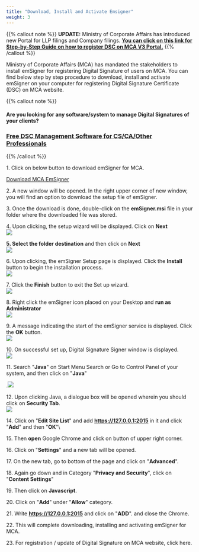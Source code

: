 ```yaml
---
title: "Download, Install and Activate Emsigner" 
weight: 3
---
```


{{% callout note %}}
**UPDATE:** Ministry of Corporate Affairs has introduced new Portal for LLP filings and Company filings. [**You can click on this link for Step-by-Step Guide on how to register DSC on MCA V3 Portal.**](register-digital-signature-on-mca-v3-portal)
{{% /callout %}}

Ministry of Corporate Affairs (MCA) has mandated the stakeholders to install emSigner for registering Digital Signature of users on MCA. You can find below step by step procedure to download, install and activate emSigner on your computer for registering Digital Signature Certificate (DSC) on MCA website.

{{% callout note %}}
#### Are you looking for any software/system to manage Digital Signatures of your clients?

### [Free DSC Management Software for CS/CA/Other Professionals](https://dscmanagement.corprodoc.com/)
{{% /callout %}}

1\. Click on below button to download emSigner for MCA.

[Download MCA EmSigner](https://mca.gov.in/dsc/MCAemSigner.zip)

2\. A new window will be opened. In the right upper corner of new window, you will find an option to download the setup file of emSigner.

3\. Once the download is done, double-click on the **emSigner.msi** file in your folder where the downloaded file was stored.

4\. Upon clicking, the setup wizard will be displayed. Click on **Next**\
[![](https://2.bp.blogspot.com/-_cn2FpV9BS8/WxbirSfQoyI/AAAAAAAAAQo/pPdO63ghRLU4kost6M-VRhAMAcG-s7PGwCLcBGAs/s400/step%2B3%2Bdisplay.png)](https://www.blogger.com/u/0/blog/post/edit/6126853525355204126/3708183513121652728)

**5. Select the folder destination** and then click on **Next**\
[![](https://3.bp.blogspot.com/-jXKQ44_rFmo/WxbjarqYg3I/AAAAAAAAAQ0/RAEKbDXfvSw2erlruf_iPY8G8L3aCmXygCEwYBhgL/s400/step%2B4%2Bfolder.png)](https://www.blogger.com/u/0/blog/post/edit/6126853525355204126/3708183513121652728)

6\. Upon clicking, the emSigner Setup page is displayed. Click the **Install** button to begin the installation process.\
[![](https://2.bp.blogspot.com/-G4yoaEbL9AU/Wxbjaev3AtI/AAAAAAAAAQw/HZLx3EPVYwAUkbteD9Iqj3TyefXRYwECgCEwYBhgL/s400/step%2B5%2Binstall.png)](https://www.blogger.com/u/0/blog/post/edit/6126853525355204126/3708183513121652728)

7\. Click the **Finish** button to exit the Set up wizard.\
[![](https://1.bp.blogspot.com/-KrB4X14rhtc/WxbjaqKPWFI/AAAAAAAAAQ4/4xXaqeNNhI4OMyNGZDRL47At27Z-MxNeQCEwYBhgL/s400/step%2B6%2Bfinish.png)](https://www.blogger.com/u/0/blog/post/edit/6126853525355204126/3708183513121652728)

8\. Right click the emSigner icon placed on your Desktop and **run as Administrator**\
[![](https://4.bp.blogspot.com/-t-vg8fPi920/WxbjccM2OcI/AAAAAAAAARA/EdpO5Dm5RCgt6ONBaGO39IwxyDQKuvL5ACEwYBhgL/s400/step%2B7%2Brun.png)](https://www.blogger.com/u/0/blog/post/edit/6126853525355204126/3708183513121652728)

9\. A message indicating the start of the emSigner service is displayed. Click the **OK** button.\
[![](https://3.bp.blogspot.com/-lj_64odSXFo/Wxbjbw8oi3I/AAAAAAAAARM/H03OnfNMKP0i064ANxuhKc1ZMPf42JGigCEwYBhgL/s400/step%2B8%2Bmessage.png)](https://www.blogger.com/u/0/blog/post/edit/6126853525355204126/3708183513121652728)

10\. On successful set up, Digital Signature Signer window is displayed.\
[![](https://3.bp.blogspot.com/-zzPPurC7THA/WxbkBQy4DmI/AAAAAAAAARU/QOwFsPxedfw4O1YG4_Nb3c_jxMVh09XSwCLcBGAs/s400/step%2B9%2Bmessage%2B2.png)](https://www.blogger.com/u/0/blog/post/edit/6126853525355204126/3708183513121652728)

11\. Search "**Java**" on Start Menu Search or Go to Control Panel of your system, and then click on "**Java**"

.[![](https://1.bp.blogspot.com/-ns1vA1enZxg/WxblCdHjyBI/AAAAAAAAARg/hBQS9bDHW1MZMhs9j_Zeb_MClxCe9K9sgCLcBGAs/s400/10%2BJava.png)](https://www.blogger.com/u/0/blog/post/edit/6126853525355204126/3708183513121652728)

12\. Upon clicking Java, a dialogue box will be opened wherein you should click on **Security Tab**.\
[![](https://4.bp.blogspot.com/-5gQBrytjn-A/Wxbl1sD32GI/AAAAAAAAAR0/vK5bMR7tX4QVWVjoMLQoHxbmef7mze3HACLcBGAs/s400/11%2Bsecurity%2Bjava.png)](https://www.blogger.com/u/0/blog/post/edit/6126853525355204126/3708183513121652728)

14\. Click on "**Edit Site List**" and add **https://127.0.0.1:2015** in it and click "**Add**" and then "**OK**"\

15\. Then **open** Google Chrome and click on button of upper right corner.

16\. Click on "**Settings**" and a new tab will be opened.

17\. On the new tab, go to bottom of the page and click on "**Advanced**".

18\. Again go down and in Category "**Privacy and Security**", click on "**Content Settings**"

19\. Then click on **Javascript**.

20\. Click on "**Add**" under "**Allow**" category.

21\. Write **https://127.0.0.1:2015** and click on "**ADD**". and close the Chrome.

22\. This will complete downloading, installing and activating emSigner for MCA.

23\. For registration / update of Digital Signature on MCA website, click here.
